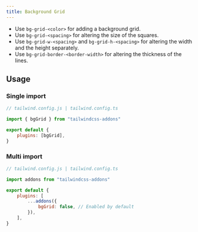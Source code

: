```yaml
---
title: Background Grid
---
```


-   Use `bg-grid-<color>` for adding a background grid.
-   Use `bg-grid-<spacing>` for altering the size of the squares.
-   Use `bg-grid-w-<spacing>` and `bg-grid-h-<spacing>` for altering the width and the height separately.
-   Use `bg-grid-border-<border-width>` for altering the thickness of the lines.

## Usage

### Single import

```js
// tailwind.config.js | tailwind.config.ts

import { bgGrid } from "tailwindcss-addons"

export default {
    plugins: [bgGrid],
}
```

### Multi import

```js
// tailwind.config.js | tailwind.config.ts

import addons from "tailwindcss-addons"

export default {
    plugins: [
        ...addons({
            bgGrid: false, // Enabled by default
        }),
    ],
}
```
